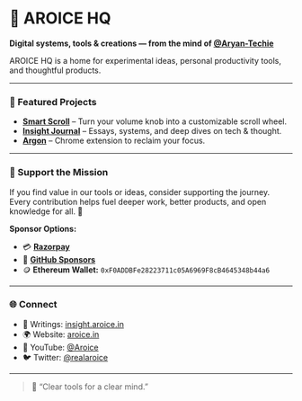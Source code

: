# 🏯 AROICE HQ  
**Digital systems, tools & creations — from the mind of [@Aryan-Techie](https://github.com/Aryan-Techie)**

AROICE HQ is a home for experimental ideas, personal productivity tools, and thoughtful products.

---

### 🚀 Featured Projects  
- [**Smart Scroll**](https://smart-scroll.aroice.in) – Turn your volume knob into a customizable scroll wheel.  
- [**Insight Journal**](https://blogs.aroice.in) – Essays, systems, and deep dives on tech & thought.  
- [**Argon**](https://argon.aroice.in) – Chrome extension to reclaim your focus.
  
---

### 🤝 Support the Mission  

If you find value in our tools or ideas, consider supporting the journey. <br>Every contribution helps fuel deeper work, better products, and open knowledge for all. 🌱

**Sponsor Options:**  
- 💳 **[Razorpay](https://razorpay.me/@aroice)**
- 💖 **[GitHub Sponsors](https://github.com/sponsors/Aryan-Techie)**
- 🪙 **Ethereum Wallet:** `0xF0ADDBFe28223711c05A6969F8cB4645348b44a6`

---

### 🌐 Connect  
- 🧠 Writings: [insight.aroice.in](https://insight.aroice.in)  
- 🌍 Website: [aroice.in](https://aroice.in)  
- 🎥 YouTube: [@Aroice](https://youtube.com/@Aroice)  
- 🐦 Twitter: [@realaroice](https://x.com/realaroice)

---
> 🧩 “Clear tools for a clear mind.”  
